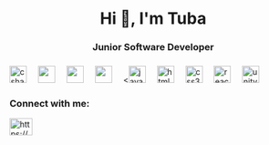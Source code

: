 <h1 align="center">Hi 👋, I'm Tuba</h1>
<h3 align="center">Junior Software Developer</h3>



###

<div align="left">
  <img src="https://cdn.jsdelivr.net/gh/devicons/devicon/icons/csharp/csharp-original.svg" height="30" alt="csharp logo"  />
  <img width="12" />
  <img src="https://cdn.jsdelivr.net/gh/devicons/devicon/icons/angular/angular-original.svg" height="30"  />
  <img width="12" />
  <img src="https://cdn.jsdelivr.net/gh/devicons/devicon@latest/icons/ionic/ionic-original.svg"height="30"  />
  <img width="12" />
  <img src="https://cdn.jsdelivr.net/gh/devicons/devicon@latest/icons/dotnetcore/dotnetcore-original.svg" height="30" />
  <img width="12" />
  <<img src="https://cdn.jsdelivr.net/gh/devicons/devicon@latest/icons/typescript/typescript-original.svg" 
 height="30" alt="javascript logo"  />
  <img width="12" />
  <img src="https://cdn.jsdelivr.net/gh/devicons/devicon/icons/html5/html5-original.svg" height="30" alt="html5 logo"  />
  <img width="12" />
  <img src="https://cdn.jsdelivr.net/gh/devicons/devicon/icons/css3/css3-original.svg" height="30" alt="css3 logo"  />
  <img width="12" />
  <img src="https://cdn.jsdelivr.net/gh/devicons/devicon/icons/react/react-original.svg" height="30" alt="react logo"  />
  <img width="12" />
  <img src="https://cdn.jsdelivr.net/gh/devicons/devicon/icons/unity/unity-original.svg" height="30" alt="unity white logo"  />
  <img width="12" />

 
</div>

###

<h3 align="left">Connect with me:</h3>
<p align="left">
<a href="https://linkedin.com/in/tugbaevcil/" target="blank"><img align="center" src="https://raw.githubusercontent.com/rahuldkjain/github-profile-readme-generator/master/src/images/icons/Social/linked-in-alt.svg" alt="https://www.linkedin.com/in/tugbaevcil/" height="30" width="40" /></a>

</p>

